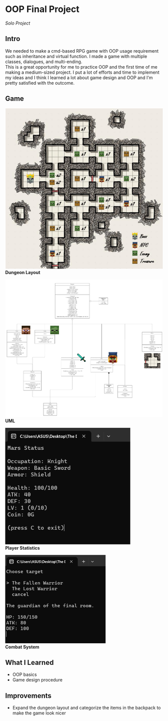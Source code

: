 # OOP Final Project
*Solo Project*
## Intro
We needed to make a cmd-based RPG game with OOP usage requirement such as inheritance and virtual function. I made a game with multiple classes, dialogues, and multi-ending.  
This is a great opportunity for me to practice OOP and the first time of me making a medium-sized project. I put a lot of efforts and time to implement my ideas and I think I learned a lot about game design and OOP and I'm pretty satisfied with the outcome.

## Game
![game-layout](../img/oop-game-layout.png)  
**Dungeon Layout**

![game-uml](../img/oop-game-uml.png)  
**UML**

![game-stats](../img/oop-game-stats.png)  
**Player Statistics**

![game-combat](../img/oop-game-combat.png)  
**Combat System**

## What I Learned
- OOP basics
- Game design procedure

## Improvements
- Expand the dungeon layout and categorize the items in the backpack to make the game look nicer